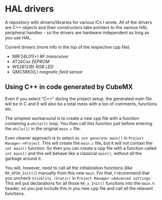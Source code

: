 # HAL drivers
A repository with drivers/libraries for various ICs I wrote. All of the drivers are C++ objects and their constructors take pointers to the various HAL peripheral handles - so the drivers are hardware independent as long as you use HAL.

Current drivers (more info in the top of the respective cpp file):
 - NRF24L01(+) *RF transceiver*
 - AT24Cxx *EEPROM*
 - WS2812(B) *RGB LED*
 - QMC5883(L) *magnetic field sensor*
 
## Using C++ in code generated by CubeMX
Even if you select "C++" during the project setup, the generated main file will be in C and it will also be a total mess with a ton of comments, functions etc.

The simplest workaround is to create a new cpp file with a function containing a `while(1)` loop. You then call this function just before entering the `while(1)` in the original `main.c` file.

Even cleaner approach is to select `do not generate main()` in `Project Manager->Project`. This will create the `main.c` file, but it will not contain the `int main()` function. So then you can create a cpp file with a function called `int main()` and this will behave like a classical `main()`, without all the garbage around it.

You will, however, need to call all the initialization functions (like `MX_GPIO_Init()`) manually from this new `main`. For that, I recommend that you uncheck `Visiblity (Static)` in `Project Manager->Advanced settings`. This will put declarations for all those `MX_x_Init()` functions into the `main.h` header, so you just include this in you new cpp file and call all the relevant functions.